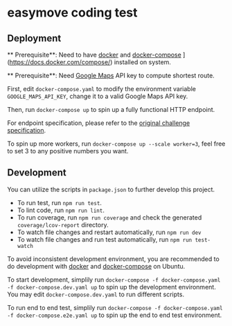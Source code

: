 # easymove coding test

## Deployment
** Prerequisite**: Need to have [docker](https://store.docker.com/editions/community/docker-ce-server-ubuntu/plans/docker-ce-server-ubuntu-tier?tab=instructions) and [docker-compose](https://docs.docker.com/compose/install/) ](https://docs.docker.com/compose/) installed on system.

** Prerequisite**: Need [Google Maps](https://developers.google.com/maps/) API key to compute shortest route.

First, edit `docker-compose.yaml` to modify the environment variable `GOOGLE_MAPS_API_KEY`, change it to a valid Google Maps API key.

Then, run `docker-compose up` to spin up a fully functional HTTP endpoint.

For endpoint specification, please refer to the [original challenge specification](https://github.com/lalamove/challenge/blob/4a15d3e9480531b8e79fac418a2ea78f8b57efe4/backend.md).

To spin up more workers, run `docker-compose up --scale worker=3`, feel free to set 3 to any positive numbers you want.

## Development
You can utilize the scripts in `package.json` to further develop this project.

- To run test, run `npm run test`.
- To lint code, run `npm run lint`.
- To run coverage, run `npm run coverage` and check the generated `coverage/lcov-report` directory.
- To watch file changes and restart automatically, run `npm run dev`
- To watch file changes and run test automatically, run `npm run test-watch`

To avoid inconsistent development environment, you are recommended to do development with [docker](https://store.docker.com/editions/community/docker-ce-server-ubuntu/plans/docker-ce-server-ubuntu-tier?tab=instructions) and [docker-compose](https://docs.docker.com/compose/install/) on Ubuntu.

To start development, simplily run `docker-compose -f docker-compose.yaml -f docker-compose.dev.yaml up` to spin up the development environment. You may edit `docker-compose.dev.yaml` to run different scripts.

To run end to end test, simplily run `docker-compose -f docker-compose.yaml -f docker-compose.e2e.yaml up` to spin up the end to end test environment.
